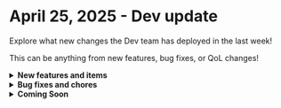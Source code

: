 # April 25, 2025 - Dev update

Explore what new changes the Dev team has deployed in the last week!

This can be anything from new features, bug fixes, or QoL changes!

<details>

<summary><strong>New features and items</strong></summary>

* **Integrations**
  * Notion
  * Slide
* **App Builder**
  * Added page presets dropdown to the header.
  * Added Properties Settings to the Text Component.
  * Added improvements to the navbar and page selector.
  * Added an app settings modal and new options menu to page builder.
  * Added workflow options dropdown to the header and removed it from the right sidebar.
  * Moved theme settings to the header and improved right sidebar UX.

</details>

<details>

<summary><strong>Bug fixes and chores</strong></summary>

* **Integrations**
  * Fixed expiration warning after reauthentication on Microsoft Cloud Integration.
  * Removed unused hostname for Synnex AU Integration.
  * Updated Google Workspace Admin setup instructions for setting Rewst as a trusted app.
* **Workflow Builder**
  * Fixed browser error when performing certain actions in the builder.
  * Light mode support for include/exclude filters.

- **Engine**
  * Moved worker and trigger-poll topics to RabbitMQ.

</details>

<details>

<summary><strong>Coming Soon</strong></summary>

* Generic GraphQL Request Action to the Rewst Integration
* Improved workflow page and workflow results page search and filter
* Workflow executions dashboard widget
* PowerShell Interpreter
* Integrations:
  * Notion
  * Slide

</details>

